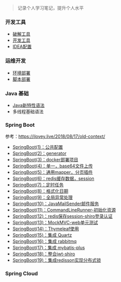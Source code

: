 > 记录个人学习笔记，提升个人水平

### 开发工具

- [破解工具](破解工具.md)
- [开发工具](开发工具.md)
- [IDEA配置](IDEA配置.md)







### 运维开发

- [环境部署](环境部署.md)
- [脚本部署](脚本部署.md)



### Java 基础

- [Java新特性语法](https://www.pdai.tech/md/outline/x-outline.html#java-8-%E6%96%B0%E7%89%B9%E6%80%A7%E8%A7%A3%E8%AF%BB)
- 多线程基础语法

### Spring Boot

参考：https://ilovey.live/2018/08/17/old-context/

- [SpringBoot(1)：公共配置](https://github.com/java-aodeng/hope/tree/master/docs/springboot/springboot1-public-pom)
- [SpringBoot(2)：generator](https://github.com/java-aodeng/hope/tree/master/docs/springboot/springboot2-generator)
- [SpringBoot(3)：docker部署项目](https://github.com/java-aodeng/hope/tree/master/docs/springboot/springboot3-docker)
- [SpringBoot(4)：单一，base64文件上传](https://github.com/java-aodeng/hope/tree/master/docs/springboot/springboot4-file-upload)
- [SpringBoot(5)：通用mapper，分页插件](https://github.com/java-aodeng/hope/tree/master/docs/springboot/springboot5-mapper-pagehelper)
- [SpringBoot(6)：redis缓存数据，session](https://github.com/java-aodeng/hope/tree/master/docs/springboot/springboot6-redis-session)
- [SpringBoot(7)：定时任务](https://github.com/java-aodeng/hope/tree/master/docs/springboot/springboot7-timed-task)
- [SpringBoot(8)：格式化日期](https://github.com/java-aodeng/hope/tree/master/docs/springboot/springboot8-date-format)
- [SpringBoot(9)：全局异常处理](https://github.com/java-aodeng/hope/tree/master/docs/springboot/springboot9-exception-manager)
- [SpringBoot(10)：JavaMailSender邮件服务](https://github.com/java-aodeng/hope/tree/master/docs/springboot/springboot10-email)
- [SpringBoot(11)：CommandLineRunner-初始化资源](https://github.com/java-aodeng/hope/tree/master/docs/springboot/springboot11-CommandLineRunner)
- [SpringBoot(12)：redis保存session-shiro登录认证](https://github.com/java-aodeng/hope/tree/master/docs/springboot/springboot12-shiro-redis)
- [SpringBoot(13)：MockMVC-web单元测试](https://github.com/java-aodeng/hope/tree/master/docs/springboot/springboot13-starter-test)
- [SpringBoot(14)：Thymeleaf使用](https://github.com/java-aodeng/hope/tree/master/docs/springboot/springboot14-thymeleaf)
- [SpringBoot(15)：集成 Quartz](https://github.com/java-aodeng/hope/tree/master/docs/springboot/springboot15-quartz)
- [SpringBoot(16)：集成 rabbitmq](https://github.com/java-aodeng/hope/tree/master/docs/springboot/springboot16-rabbitmq)
- [SpringBoot(17)：集成 mybatis-plus](https://github.com/java-aodeng/hope/tree/master/docs/springboot/springboot17-mybatis-plus)
- [SpringBoot(18)：整合jwt-shiro](https://github.com/java-aodeng/hope/tree/master/docs/springboot/springboot18-jwt-shiro)
- [SpringBoot(19)：集成redisson实现分布式锁](https://github.com/java-aodeng/hope/tree/master/docs/springboot/springboot19-redisson-distributed-locks)

### Spring Cloud
